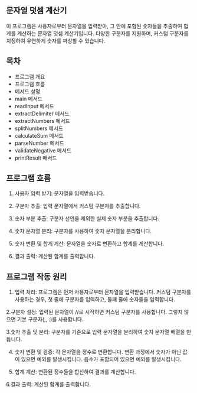 
## 문자열 덧셈 계산기
이 프로그램은 사용자로부터 문자열을 입력받아, 그 안에 포함된 숫자들을 추출하여 합계를 계산하는 문자열 덧셈 계산기입니다. 다양한 구분자를 지원하며, 커스텀 구분자를 지정하여 유연하게 숫자를 파싱할 수 있습니다.


## 목차
- 프로그램 개요
- 프로그램 흐름
- 메서드 설명
- main 메서드
- readInput 메서드
- extractDelimiter 메서드
- extractNumbers 메서드
- splitNumbers 메서드
- calculateSum 메서드
- parseNumber 메서드
- validateNegative 메서드
- printResult 메서드

## 프로그램 흐름
1. 사용자 입력 받기:  문자열을 입력받습니다.
 
2. 구분자 추출:    입력 문자열에서 커스텀 구분자를 추출합니다.
 
3. 숫자 부분 추출:    구분자 선언을 제외한 실제 숫자 부분을 추출합니다.
 
4. 숫자 문자열 분리:   구분자를 사용하여 숫자 문자열을 분리합니다.
 
5. 숫자 변환 및 합계 계산:    문자열을 숫자로 변환하고 합계를 계산합니다.
 
6. 결과 출력:     계산된 합계를 출력합니다.

## 프로그램 작동 원리
   1. 입력 처리:
   프로그램은 먼저 사용자로부터 문자열을 입력받습니다.
   커스텀 구분자를 사용하는 경우, 첫 줄에 구분자를 입력하고, 둘째 줄에 숫자들을 입력합니다.

   2.구분자 설정:
   입력된 문자열이 //로 시작하면 커스텀 구분자를 사용합니다.
   그렇지 않으면 기본 구분자(,, :)를 사용합니다.

   3.숫자 추출 및 분리:
   구분자를 기준으로 입력 문자열을 분리하여 숫자 문자열 배열을 만듭니다.

   4. 숫자 변환 및 검증:
   각 문자열을 정수로 변환합니다.
   변환 과정에서 숫자가 아닌 값이 있으면 예외를 발생시킵니다.
   음수가 포함되어 있으면 예외를 발생시킵니다.

   5. 합계 계산:
   변환된 정수들을 합산하여 결과를 계산합니다.

   6.결과 출력:
   계산된 합계를 출력합니다.
